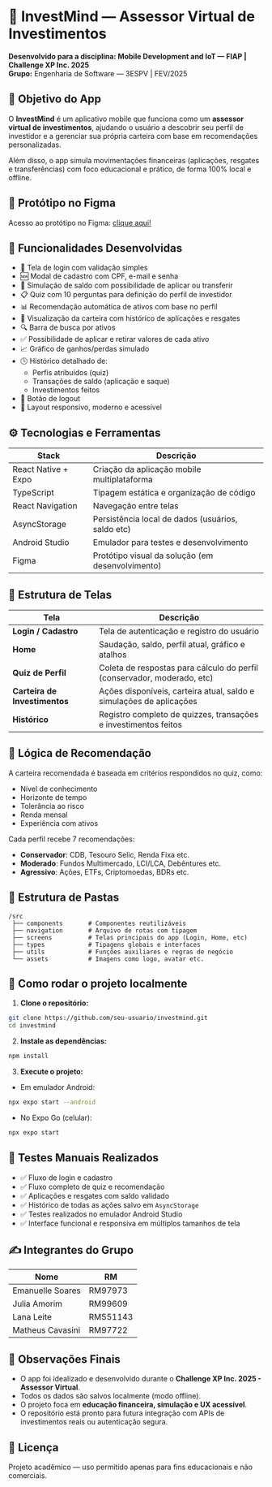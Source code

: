 # 📱 InvestMind — Assessor Virtual de Investimentos
**Desenvolvido para a disciplina: Mobile Development and IoT — FIAP | Challenge XP Inc. 2025**  
**Grupo:** Engenharia de Software — 3ESPV | FEV/2025


## 🎯 Objetivo do App

O **InvestMind** é um aplicativo mobile que funciona como um **assessor virtual de investimentos**, ajudando o usuário a descobrir seu perfil de investidor e a gerenciar sua própria carteira com base em recomendações personalizadas.

Além disso, o app simula movimentações financeiras (aplicações, resgates e transferências) com foco educacional e prático, de forma 100% local e offline.

## 📱 Protótipo no Figma
Acesso ao protótipo no Figma: [clique aqui!](https://www.figma.com/design/Y874nA6l47N07xvXPCuCAt/Prot%C3%B3tipo-Mobile-GS?node-id=0-1&t=JT0R9rtNw8RpN92s-1)


## 🧩 Funcionalidades Desenvolvidas

- 🔐 Tela de login com validação simples
- 🆕 Modal de cadastro com CPF, e-mail e senha
- 🏦 Simulação de saldo com possibilidade de aplicar ou transferir
- 📋 Quiz com 10 perguntas para definição do perfil de investidor
- 📊 Recomendação automática de ativos com base no perfil
- 💼 Visualização da carteira com histórico de aplicações e resgates
- 🔍 Barra de busca por ativos
- ✅ Possibilidade de aplicar e retirar valores de cada ativo
- 📈 Gráfico de ganhos/perdas simulado
- 🕓 Histórico detalhado de:
  - Perfis atribuídos (quiz)
  - Transações de saldo (aplicação e saque)
  - Investimentos feitos
- 🚪 Botão de logout
- 📱 Layout responsivo, moderno e acessível

## ⚙️ Tecnologias e Ferramentas

| Stack               | Descrição                                         |
|--------------------|---------------------------------------------------|
| React Native + Expo| Criação da aplicação mobile multiplataforma       |
| TypeScript         | Tipagem estática e organização de código          |
| React Navigation   | Navegação entre telas                             |
| AsyncStorage       | Persistência local de dados (usuários, saldo etc) |
| Android Studio     | Emulador para testes e desenvolvimento            |
| Figma              | Protótipo visual da solução (em desenvolvimento)  |

## 📐 Estrutura de Telas

| Tela                   | Descrição                                                                 |
|------------------------|--------------------------------------------------------------------------|
| **Login / Cadastro**   | Tela de autenticação e registro do usuário                              |
| **Home**               | Saudação, saldo, perfil atual, gráfico e atalhos                        |
| **Quiz de Perfil**     | Coleta de respostas para cálculo do perfil (conservador, moderado, etc) |
| **Carteira de Investimentos** | Ações disponíveis, carteira atual, saldo e simulações de aplicações     |
| **Histórico**          | Registro completo de quizzes, transações e investimentos feitos         |

## 🧠 Lógica de Recomendação

A carteira recomendada é baseada em critérios respondidos no quiz, como:

- Nível de conhecimento
- Horizonte de tempo
- Tolerância ao risco
- Renda mensal
- Experiência com ativos

Cada perfil recebe 7 recomendações:

- **Conservador**: CDB, Tesouro Selic, Renda Fixa etc.
- **Moderado**: Fundos Multimercado, LCI/LCA, Debêntures etc.
- **Agressivo**: Ações, ETFs, Criptomoedas, BDRs etc.

## 📂 Estrutura de Pastas

```
/src
 ├── components       # Componentes reutilizáveis
 ├── navigation       # Arquivo de rotas com tipagem
 ├── screens          # Telas principais do app (Login, Home, etc)
 ├── types            # Tipagens globais e interfaces
 ├── utils            # Funções auxiliares e regras de negócio
 └── assets           # Imagens como logo, avatar etc.
```

## 🚀 Como rodar o projeto localmente

1. **Clone o repositório:**

```bash
git clone https://github.com/seu-usuario/investmind.git
cd investmind
```

2. **Instale as dependências:**

```bash
npm install
```

3. **Execute o projeto:**

- Em emulador Android:
```bash
npx expo start --android
```

- No Expo Go (celular):
```bash
npx expo start
```

## 🧪 Testes Manuais Realizados

- ✅ Fluxo de login e cadastro
- ✅ Fluxo completo de quiz e recomendação
- ✅ Aplicações e resgates com saldo validado
- ✅ Histórico de todas as ações salvo em `AsyncStorage`
- ✅ Testes realizados no emulador Android Studio
- ✅ Interface funcional e responsiva em múltiplos tamanhos de tela

## ✍️ Integrantes do Grupo

| Nome                  | RM        |
|-----------------------|-----------|
| Emanuelle Soares      | RM97973   |
| Julia Amorim          | RM99609   |
| Lana Leite            | RM551143  |
| Matheus Cavasini      | RM97722   |

## 📘 Observações Finais

- O app foi idealizado e desenvolvido durante o **Challenge XP Inc. 2025 - Assessor Virtual**.
- Todos os dados são salvos localmente (modo offline).
- O projeto foca em **educação financeira, simulação e UX acessível**.
- O repositório está pronto para futura integração com APIs de investimentos reais ou autenticação segura.

## 🪪 Licença

Projeto acadêmico — uso permitido apenas para fins educacionais e não comerciais.
